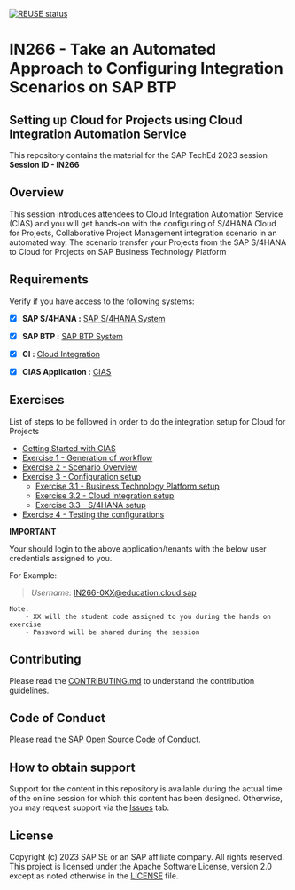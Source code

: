 [![REUSE status](https://api.reuse.software/badge/github.com/SAP-samples/teched2023-IN266)](https://api.reuse.software/info/github.com/SAP-samples/teched2023-IN266)

# IN266 - Take an Automated Approach to Configuring Integration Scenarios on SAP BTP

## Setting up Cloud for Projects using Cloud Integration Automation Service

This repository contains the material for the SAP TechEd 2023 session  
__Session ID - IN266__

## Overview

This session introduces attendees to Cloud Integration Automation Service (CIAS) and you will get hands-on with the configuring of S/4HANA Cloud for Projects, Collaborative Project Management integration scenario in an automated way. The scenario transfer your Projects from the SAP S/4HANA to Cloud for Projects on SAP Business Technology Platform

## Requirements

Verify if you have access to the following systems:



- [x] __SAP S/4HANA :__ [SAP S/4HANA System](https://my407161.s4hana.cloud.sap/ui)

- [x] __SAP BTP :__ [SAP BTP System](https://emea.cockpit.btp.cloud.sap/cockpit?idp=tdct3ched2.accounts.ondemand.com#/globalaccount/afd3e49e-9bd3-41b8-ba49-ea7679f9e677/subaccount/576991fa-34c8-48a9-a661-6c278d2ed1db/subaccountoverview%20)

- [x] __CI :__ [Cloud Integration](https://in266-gkd289xc.integrationsuite.cfapps.eu10-002.hana.ondemand.com/)

- [x] __CIAS Application :__ [CIAS](https://cias-teched-b7x9jgv5.cias-preprod.cfapps.eu10.hana.ondemand.com)

## Exercises

List of steps to be followed in order to do the integration setup for Cloud for Projects

- [Getting Started with CIAS](exercises/ex0/README.md)
- [Exercise 1 - Generation of workflow](exercises/ex1/README.md)
- [Exercise 2 - Scenario Overview](exercises/ex2/README.md)    
- [Exercise 3 - Configuration setup](exercises/ex3/)
    - [Exercise 3.1 - Business Technology Platform setup](exercises/ex3#btp)
    - [Exercise 3.2 - Cloud Integration setup](exercises/ex3#ci)
    - [Exercise 3.3 - S/4HANA setup](exercises/ex3#s4)
- [Exercise 4 - Testing the configurations](exercises/ex1/)


**IMPORTANT**

Your should login to the above application/tenants with the below user credentials assigned to you. 

For Example:
> _Username:_ IN266-0XX@education.cloud.sap
```
Note:
    - XX will the student code assigned to you during the hands on exercise
    - Password will be shared during the session 
```

## Contributing
Please read the [CONTRIBUTING.md](./CONTRIBUTING.md) to understand the contribution guidelines.

## Code of Conduct
Please read the [SAP Open Source Code of Conduct](https://github.com/SAP-samples/.github/blob/main/CODE_OF_CONDUCT.md).

## How to obtain support

Support for the content in this repository is available during the actual time of the online session for which this content has been designed. Otherwise, you may request support via the [Issues](../../issues) tab.

## License
Copyright (c) 2023 SAP SE or an SAP affiliate company. All rights reserved. This project is licensed under the Apache Software License, version 2.0 except as noted otherwise in the [LICENSE](LICENSES/Apache-2.0.txt) file.
